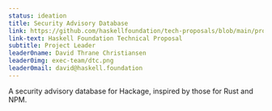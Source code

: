 ```yaml
---
status: ideation
title: Security Advisory Database
link: https://github.com/haskellfoundation/tech-proposals/blob/main/proposals/accepted/037-advisory-db.md
link-text: Haskell Foundation Technical Proposal
subtitle: Project Leader
leader0name: David Thrane Christiansen
leader0img: exec-team/dtc.png
leader0mail: david@haskell.foundation
---
```

A security advisory database for Hackage, inspired by those for Rust and NPM.
